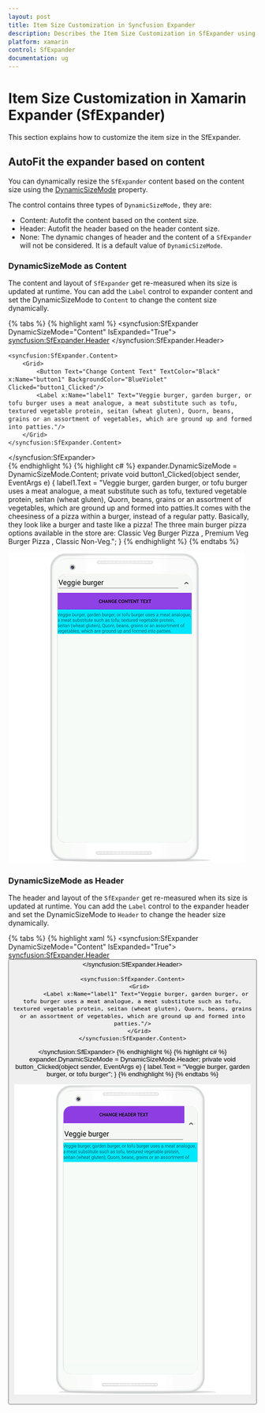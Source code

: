 ```yaml
---
layout: post
title: Item Size Customization in Syncfusion Expander
description: Describes the Item Size Customization in SfExpander using ItemSize property and DynamicSizeMode property.
platform: xamarin
control: SfExpander
documentation: ug
---
```


# Item Size Customization in Xamarin Expander (SfExpander)

This section explains how to customize the item size in the SfExpander.

## AutoFit the expander based on content

You can dynamically resize the `SfExpander` content based on the content size using the [DynamicSizeMode](https://help.syncfusion.com/cr/cref_files/xamarin/Syncfusion.Expander.XForms~Syncfusion.XForms.Expander.DynamicSizeMode.html) property.

The control contains three types of `DynamicSizeMode,` they are:

 * Content: Autofit the content based on the content size.
 * Header: Autofit the header based on the header content size.
 * None: The dynamic changes of header and the content of a `SfExpander` will not be considered. It is a default value of `DynamicSizeMode`.
 
### DynamicSizeMode as Content
 
The content and layout of `SfExpander` get re-measured when its size is updated at runtime. You can add the `Label` control to expander content and set the DynamicSizeMode to `Content` to change the content size dynamically.

{% tabs %}
{% highlight xaml %}
<syncfusion:SfExpander DynamicSizeMode="Content" IsExpanded="True">
    <syncfusion:SfExpander.Header>
        <Grid>
            <Label Text="Veggie burger" x:Name="label" FontSize="Large"/>
        </Grid>
    </syncfusion:SfExpander.Header>

    <syncfusion:SfExpander.Content>
        <Grid>
		    <Button Text="Change Content Text" TextColor="Black" x:Name="button1" BackgroundColor="BlueViolet" Clicked="button1_Clicked"/>
            <Label x:Name="label1" Text="Veggie burger, garden burger, or tofu burger uses a meat analogue, a meat substitute such as tofu, textured vegetable protein, seitan (wheat gluten), Quorn, beans, grains or an assortment of vegetables, which are ground up and formed into patties."/>
        </Grid>
    </syncfusion:SfExpander.Content>
</syncfusion:SfExpander>      
{% endhighlight %}
{% highlight c# %}
expander.DynamicSizeMode = DynamicSizeMode.Content;
private void button1_Clicked(object sender, EventArgs e)
{
   label1.Text = "Veggie burger, garden burger, or tofu burger uses a meat analogue, a meat substitute such as tofu, textured vegetable protein, seitan (wheat gluten), Quorn, beans, grains or an assortment of vegetables, which are ground up and formed into patties.It comes with the cheesiness of a pizza within a burger, instead of a regular patty. Basically, they look like a burger and taste like a pizza! The three main burger pizza options available in the store are: Classic Veg Burger Pizza , Premium Veg Burger Pizza , Classic Non-Veg.";
}
{% endhighlight %}
{% endtabs %}

![Xamarin Forms Expander DynamicSizeMode as Content](expander_images/Dynamic_size_content.gif)

### DynamicSizeMode as Header

The header and layout of the `SfExpander` get re-measured when its size is updated at runtime. You can add the `Label` control to the expander header and set the DynamicSizeMode to `Header` to change the header size dynamically.

{% tabs %}
{% highlight xaml %}
<syncfusion:SfExpander DynamicSizeMode="Content" IsExpanded="True">
    <syncfusion:SfExpander.Header>
        <Grid>
		    <Button Text="Change Header Text" TextColor="Black" x:Name="button" BackgroundColor="BlueViolet" Clicked="button_Clicked"/>
            <Label Text="Veggie burger" x:Name="label" FontSize="Large"/>
        </Grid>
    </syncfusion:SfExpander.Header>

    <syncfusion:SfExpander.Content>
        <Grid>
            <Label x:Name="label1" Text="Veggie burger, garden burger, or tofu burger uses a meat analogue, a meat substitute such as tofu, textured vegetable protein, seitan (wheat gluten), Quorn, beans, grains or an assortment of vegetables, which are ground up and formed into patties."/>
        </Grid>
    </syncfusion:SfExpander.Content>
</syncfusion:SfExpander> 
{% endhighlight %}
{% highlight c# %}
expander.DynamicSizeMode = DynamicSizeMode.Header;
private void button_Clicked(object sender, EventArgs e)
{
   label.Text = "Veggie burger, garden burger, or tofu burger";
}
{% endhighlight %}
{% endtabs %}	

![Xamarin Forms Expander DynamicSizeMode as Header](expander_images/Dynamic_size_Header.gif)

